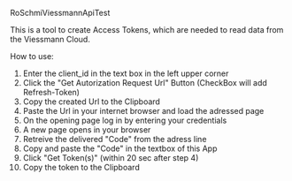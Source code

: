 RoSchmiViessmannApiTest

This is a tool to create Access Tokens, which are needed to read data from the Viessmann Cloud.

How to use:
1) Enter the client_id in the text box in the left upper corner
2) Click the "Get Autorization Request Url" Button (CheckBox will add Refresh-Token)
3) Copy the created Url to the Clipboard
4) Paste the Url in your internet browser and load the adressed page
5) On the opening page log in by entering your credentials
6) A new page opens in your browser
7) Retreive the delivered "Code" from the adress line
8) Copy and paste the "Code" in the textbox of this App
9) Click "Get Token(s)" (within 20 sec after step 4)
10) Copy the token to the Clipboard
